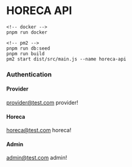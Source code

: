 # HORECA API

```
<!-- docker -->
pnpm run docker

<!-- pm2 -->
pnpm run db:seed
pnpm run build
pm2 start dist/src/main.js --name horeca-api

```

### Authentication

#### Provider

provider@test.com
provider!

#### Horeca

horeca@test.com
horeca!

#### Admin

admin@test.com
admin!
